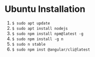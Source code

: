 # Ubuntu Installation 
1. ``` $ sudo apt update ```
2. ``` $ sudo apt install nodejs ```
3. ``` $ sudo npm install npm@latest -g ```
4. ``` $ sudo npm install -g n ```
5. ``` $ sudo n stable ```
6. ``` $ sudo npm inst @angular/cli@latest ```

